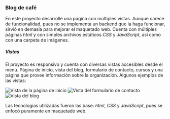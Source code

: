 ### Blog de café

En este proyecto desarrollé una página con múltiples vistas. Aunque carece de funcionalidad, pues no se implementa un backend que la haga funcionar, sirvió en demasía para mejorar el maquetado web.
Cuenta con múltiples páginas _html_ y con simples archivos estáticos _CSS_ y _JavaScript_, así como con una carpeta de imágenes.

##### Vistas
El proyecto es responsivo y cuenta con diversas vistas accesibles desde el menú. Página de inicio, vista del blog, formulario de contacto, cursos y una página que provee información sobre la organización. Algunos ejemplos de las vistas:

![Vista de la página de inicio](http://drive.google.com/uc?export=view&id=1lgieFvtv7NBzbPGNqmsKL9miwRF5j3t6)
![Vista del formulario de contacto](http://drive.google.com/uc?export=view&id=1PP7Kj-4jqldCZsyhV9-AvJk5ClK2rxTN)
![Vista del blog](http://drive.google.com/uc?export=view&id=1-q93DT97AKBWDCsDaU-vJ2yZ32t1XySo)

Las tecnologías utilizadas fueron las base: _html_, _CSS_ y _JavaScript_, pues se enfocó puramente en maquetado web.